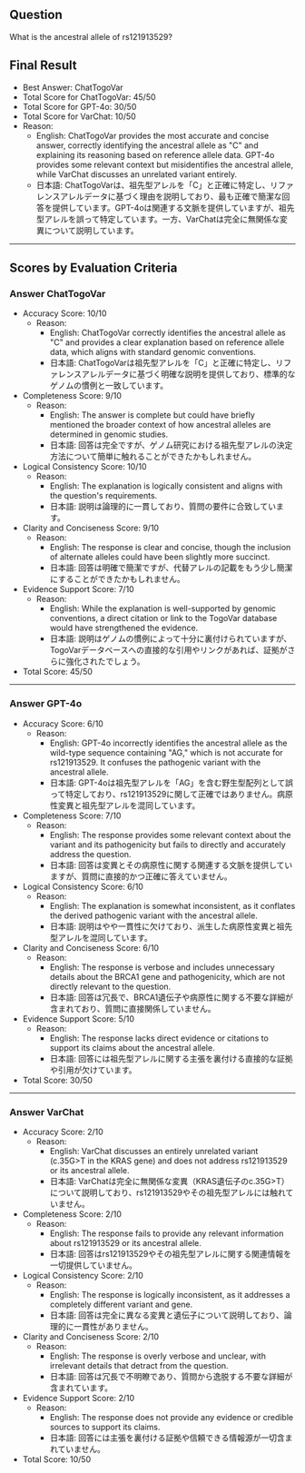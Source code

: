 ## Question

What is the ancestral allele of rs121913529?

## Final Result

- Best Answer: ChatTogoVar
- Total Score for ChatTogoVar: 45/50
- Total Score for GPT-4o: 30/50
- Total Score for VarChat: 10/50
- Reason:
  - English: ChatTogoVar provides the most accurate and concise answer, correctly identifying the ancestral allele as "C" and explaining its reasoning based on reference allele data. GPT-4o provides some relevant context but misidentifies the ancestral allele, while VarChat discusses an unrelated variant entirely.
  - 日本語: ChatTogoVarは、祖先型アレルを「C」と正確に特定し、リファレンスアレルデータに基づく理由を説明しており、最も正確で簡潔な回答を提供しています。GPT-4oは関連する文脈を提供していますが、祖先型アレルを誤って特定しています。一方、VarChatは完全に無関係な変異について説明しています。

---

## Scores by Evaluation Criteria

### Answer ChatTogoVar
- Accuracy Score: 10/10
  - Reason: 
    - English: ChatTogoVar correctly identifies the ancestral allele as "C" and provides a clear explanation based on reference allele data, which aligns with standard genomic conventions.
    - 日本語: ChatTogoVarは祖先型アレルを「C」と正確に特定し、リファレンスアレルデータに基づく明確な説明を提供しており、標準的なゲノムの慣例と一致しています。
- Completeness Score: 9/10
  - Reason: 
    - English: The answer is complete but could have briefly mentioned the broader context of how ancestral alleles are determined in genomic studies.
    - 日本語: 回答は完全ですが、ゲノム研究における祖先型アレルの決定方法について簡単に触れることができたかもしれません。
- Logical Consistency Score: 10/10
  - Reason: 
    - English: The explanation is logically consistent and aligns with the question's requirements.
    - 日本語: 説明は論理的に一貫しており、質問の要件に合致しています。
- Clarity and Conciseness Score: 9/10
  - Reason: 
    - English: The response is clear and concise, though the inclusion of alternate alleles could have been slightly more succinct.
    - 日本語: 回答は明確で簡潔ですが、代替アレルの記載をもう少し簡潔にすることができたかもしれません。
- Evidence Support Score: 7/10
  - Reason: 
    - English: While the explanation is well-supported by genomic conventions, a direct citation or link to the TogoVar database would have strengthened the evidence.
    - 日本語: 説明はゲノムの慣例によって十分に裏付けられていますが、TogoVarデータベースへの直接的な引用やリンクがあれば、証拠がさらに強化されたでしょう。
- Total Score: 45/50

---

### Answer GPT-4o
- Accuracy Score: 6/10
  - Reason: 
    - English: GPT-4o incorrectly identifies the ancestral allele as the wild-type sequence containing "AG," which is not accurate for rs121913529. It confuses the pathogenic variant with the ancestral allele.
    - 日本語: GPT-4oは祖先型アレルを「AG」を含む野生型配列として誤って特定しており、rs121913529に関して正確ではありません。病原性変異と祖先型アレルを混同しています。
- Completeness Score: 7/10
  - Reason: 
    - English: The response provides some relevant context about the variant and its pathogenicity but fails to directly and accurately address the question.
    - 日本語: 回答は変異とその病原性に関する関連する文脈を提供していますが、質問に直接的かつ正確に答えていません。
- Logical Consistency Score: 6/10
  - Reason: 
    - English: The explanation is somewhat inconsistent, as it conflates the derived pathogenic variant with the ancestral allele.
    - 日本語: 説明はやや一貫性に欠けており、派生した病原性変異と祖先型アレルを混同しています。
- Clarity and Conciseness Score: 6/10
  - Reason: 
    - English: The response is verbose and includes unnecessary details about the BRCA1 gene and pathogenicity, which are not directly relevant to the question.
    - 日本語: 回答は冗長で、BRCA1遺伝子や病原性に関する不要な詳細が含まれており、質問に直接関係していません。
- Evidence Support Score: 5/10
  - Reason: 
    - English: The response lacks direct evidence or citations to support its claims about the ancestral allele.
    - 日本語: 回答には祖先型アレルに関する主張を裏付ける直接的な証拠や引用が欠けています。
- Total Score: 30/50

---

### Answer VarChat
- Accuracy Score: 2/10
  - Reason: 
    - English: VarChat discusses an entirely unrelated variant (c.35G>T in the KRAS gene) and does not address rs121913529 or its ancestral allele.
    - 日本語: VarChatは完全に無関係な変異（KRAS遺伝子のc.35G>T）について説明しており、rs121913529やその祖先型アレルには触れていません。
- Completeness Score: 2/10
  - Reason: 
    - English: The response fails to provide any relevant information about rs121913529 or its ancestral allele.
    - 日本語: 回答はrs121913529やその祖先型アレルに関する関連情報を一切提供していません。
- Logical Consistency Score: 2/10
  - Reason: 
    - English: The response is logically inconsistent, as it addresses a completely different variant and gene.
    - 日本語: 回答は完全に異なる変異と遺伝子について説明しており、論理的に一貫性がありません。
- Clarity and Conciseness Score: 2/10
  - Reason: 
    - English: The response is overly verbose and unclear, with irrelevant details that detract from the question.
    - 日本語: 回答は冗長で不明瞭であり、質問から逸脱する不要な詳細が含まれています。
- Evidence Support Score: 2/10
  - Reason: 
    - English: The response does not provide any evidence or credible sources to support its claims.
    - 日本語: 回答には主張を裏付ける証拠や信頼できる情報源が一切含まれていません。
- Total Score: 10/50